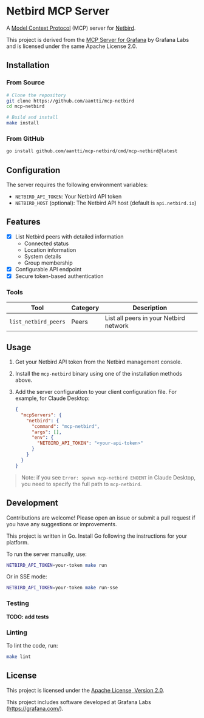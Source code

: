 # Netbird MCP Server

A [Model Context Protocol](https://modelcontextprotocol.io) (MCP) server for [Netbird](https://netbird.io/).

This project is derived from the [MCP Server for Grafana](https://github.com/grafana/mcp-grafana) by Grafana Labs and is licensed under the same Apache License 2.0.

## Installation

### From Source

```bash
# Clone the repository
git clone https://github.com/aantti/mcp-netbird
cd mcp-netbird

# Build and install
make install
```

### From GitHub

```bash
go install github.com/aantti/mcp-netbird/cmd/mcp-netbird@latest
```

## Configuration

The server requires the following environment variables:

- `NETBIRD_API_TOKEN`: Your Netbird API token
- `NETBIRD_HOST` (optional): The Netbird API host (default is `api.netbird.io`)

## Features

- [x] List Netbird peers with detailed information
  - Connected status
  - Location information
  - System details
  - Group membership
- [x] Configurable API endpoint
- [x] Secure token-based authentication

### Tools

| Tool | Category | Description |
| --- | --- | --- |
| `list_netbird_peers` | Peers | List all peers in your Netbird network |

## Usage

1. Get your Netbird API token from the Netbird management console.

2. Install the `mcp-netbird` binary using one of the installation methods above.

3. Add the server configuration to your client configuration file. For example, for Claude Desktop:

   ```json
   {
     "mcpServers": {
       "netbird": {
         "command": "mcp-netbird",
         "args": [],
         "env": {
           "NETBIRD_API_TOKEN": "<your-api-token>"
         }
       }
     }
   }
   ```

> Note: if you see `Error: spawn mcp-netbird ENOENT` in Claude Desktop, you need to specify the full path to `mcp-netbird`.

## Development

Contributions are welcome! Please open an issue or submit a pull request if you have any suggestions or improvements.

This project is written in Go. Install Go following the instructions for your platform.

To run the server manually, use:

```bash
NETBIRD_API_TOKEN=your-token make run
```

Or in SSE mode:

```bash
NETBIRD_API_TOKEN=your-token make run-sse
```

### Testing

**TODO: add tests**

### Linting

To lint the code, run:

```bash
make lint
```

## License

This project is licensed under the [Apache License, Version 2.0](LICENSE).

This project includes software developed at Grafana Labs (https://grafana.com/).
